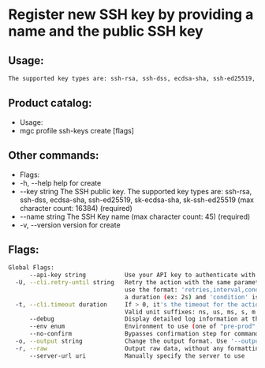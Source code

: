 # Register new SSH key by providing a name and the public SSH key

## Usage:
```bash
The supported key types are: ssh-rsa, ssh-dss, ecdsa-sha, ssh-ed25519, sk-ecdsa-sha, sk-ssh-ed25519
```

## Product catalog:
- Usage:
- mgc profile ssh-keys create [flags]

## Other commands:
- Flags:
- -h, --help          help for create
- --key string    The SSH public key. The supported key types are: ssh-rsa, ssh-dss, ecdsa-sha, ssh-ed25519, sk-ecdsa-sha, sk-ssh-ed25519 (max character count: 16384) (required)
- --name string   The SSH Key name (max character count: 45) (required)
- -v, --version       version for create

## Flags:
```bash
Global Flags:
      --api-key string           Use your API key to authenticate with the API
  -U, --cli.retry-until string   Retry the action with the same parameters until the given condition is met. The flag parameters
                                 use the format: 'retries,interval,condition', where 'retries' is a positive integer, 'interval' is
                                 a duration (ex: 2s) and 'condition' is a 'engine=value' pair such as "jsonpath=expression"
  -t, --cli.timeout duration     If > 0, it's the timeout for the action execution. It's specified as numbers and unit suffix.
                                 Valid unit suffixes: ns, us, ms, s, m and h. Examples: 300ms, 1m30s
      --debug                    Display detailed log information at the debug level
      --env enum                 Environment to use (one of "pre-prod" or "prod") (default "prod")
      --no-confirm               Bypasses confirmation step for commands that ask a confirmation from the user
  -o, --output string            Change the output format. Use '--output=help' to know more details.
  -r, --raw                      Output raw data, without any formatting or coloring
      --server-url uri           Manually specify the server to use
```

